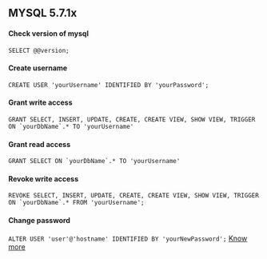 ## MYSQL 5.7.1x

#### Check version of mysql
```SELECT @@version;```

#### Create username
```CREATE USER 'yourUsername' IDENTIFIED BY 'yourPassword';```

#### Grant write access
```GRANT SELECT, INSERT, UPDATE, CREATE, CREATE VIEW, SHOW VIEW, TRIGGER ON `yourDbName`.* TO 'yourUsername'```

#### Grant read access
```GRANT SELECT ON `yourDbName`.* TO 'yourUsername'```

#### Revoke write access
```REVOKE SELECT, INSERT, UPDATE, CREATE, CREATE VIEW, SHOW VIEW, TRIGGER ON `yourDbName`.* FROM 'yourUsername';```

#### Change password 
```ALTER USER 'user'@'hostname' IDENTIFIED BY 'yourNewPassword';``` [Know more](https://dev.mysql.com/doc/refman/8.0/en/resetting-permissions.html)
